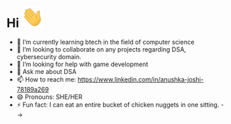 # Hi <img src="https://raw.githubusercontent.com/ABSphreak/ABSphreak/master/gifs/Hi.gif" width="50">



- 🌱 I’m currently learning btech in the field of computer science 
- 👯 I’m looking to collaborate on any projects regarding DSA, cybersecurity domain.
- 🤔 I’m looking for help with game development
- 💬 Ask me about DSA
- 📫 How to reach me: https://www.linkedin.com/in/anushka-joshi-78189a269
- 😄 Pronouns: SHE/HER
- ⚡ Fun fact: I can eat an entire bucket of chicken nuggets in one sitting.
-->
